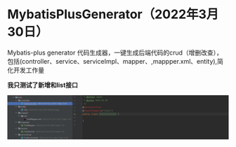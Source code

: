 

# MybatisPlusGenerator（2022年3月30日）

Mybatis-plus generator 代码生成器，一键生成后端代码的crud（增删改查），包括(controller、service、serviceImpl、mapper、,mappper.xml、entity),简化开发工作量



**我只测试了新增和list接口**



![image-20220330132541411](https://raw.githubusercontent.com/waper97/Pic-Go/main/img/image-20220330132541411.png)
